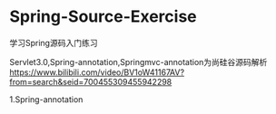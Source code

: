 # Spring-Source-Exercise
学习Spring源码入门练习


Servlet3.0,Spring-annotation,Springmvc-annotation为尚硅谷源码解析
https://www.bilibili.com/video/BV1oW41167AV?from=search&seid=700455309455942298


1.Spring-annotation



